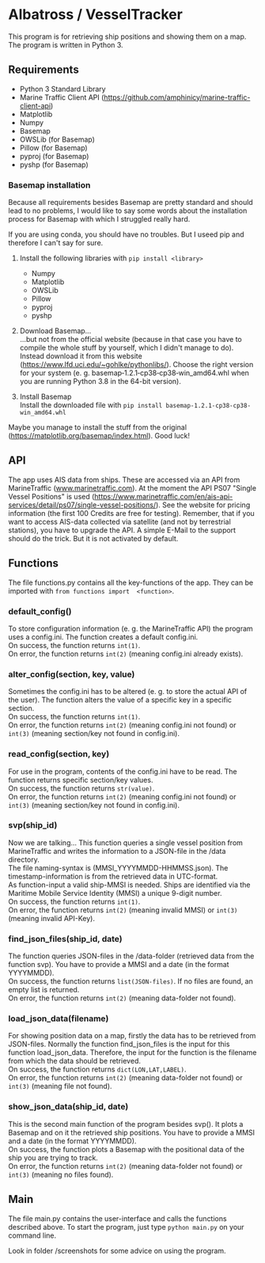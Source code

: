 # Albatross / VesselTracker
This program is for retrieving ship positions and showing them on a map. The program is written in Python 3.

## Requirements
- Python 3 Standard Library
- Marine Traffic Client API (https://github.com/amphinicy/marine-traffic-client-api)
- Matplotlib
- Numpy
- Basemap
- OWSLib (for Basemap)
- Pillow (for Basemap)
- pyproj (for Basemap)
- pyshp (for Basemap)

### Basemap installation
Because all requirements besides Basemap are pretty standard and should lead to no problems, I would like to say some
words about the installation process for Basemap with which I struggled really hard.

If you are using conda, you should have no troubles. But I useed pip and therefore I can't say for sure.

1. Install the following libraries with `pip install <library>`
    - Numpy
    - Matplotlib
    - OWSLib
    - Pillow
    - pyproj
    - pyshp
    
2. Download Basemap...  
...but not from the official website (because in that case you have to compile the whole stuff by yourself, which I 
didn't manage to do). Instead download it from this website
(https://www.lfd.uci.edu/~gohlke/pythonlibs/). Choose the right version for your system
(e. g. basemap‑1.2.1‑cp38‑cp38‑win_amd64.whl when you are running Python 3.8 in the 64-bit version).

3. Install Basemap  
Install the downloaded file with `pip install basemap-1.2.1-cp38-cp38-win_amd64.whl`

Maybe you manage to install the stuff from the original (https://matplotlib.org/basemap/index.html). Good luck!

## API
The app uses AIS data from ships. These are accessed via an API from MarineTraffic (www.marinetraffic.com). 
At the moment the API PS07 "Single Vessel Positions" is used
(https://www.marinetraffic.com/en/ais-api-services/detail/ps07/single-vessel-positions/).
See the website for pricing information (the first 100 Credits are free for testing). Remember, that if you want to
access AIS-data collected via satellite (and not by terrestrial stations), you have to upgrade the API. A simple E-Mail
to the support should do the trick. But it is not activated by default.

## Functions
The file functions.py contains all the key-functions of the app. They can be imported with `from functions import 
<function>`.

### default_config()
To store configuration information (e. g. the MarineTraffic API) the program uses a config.ini. The function creates a
default config.ini.  
On success, the function returns `int(1)`.  
On error, the function returns `int(2)` (meaning config.ini already exists).

### alter_config(section, key, value)
Sometimes the config.ini has to be altered (e. g. to store the actual API of the user). The function alters the value
of a specific key in a specific section.  
On success, the function returns `int(1)`.  
On error, the function returns `int(2)` (meaning config.ini not found) or `int(3)` (meaning section/key not 
found in config.ini).

### read_config(section, key)
For use in the program, contents of the config.ini have to be read. The function returns specific section/key values.  
On success, the function returns `str(value)`.  
On error, the function returns `int(2)` (meaning config.ini not found) or `int(3)` (meaning section/key not 
found in config.ini).

### svp(ship_id)
Now we are talking... This function queries a single vessel position from MarineTraffic and writes the information to a 
JSON-file in the /data directory.  
The file naming-syntax is (MMSI_YYYYMMDD-HHMMSS.json). The timestamp-information is from the retrieved data in
UTC-format.  
As function-input a valid ship-MMSI is needed. Ships are identified via the Maritime Mobile Service Identity (MMSI) a 
unique 9-digit number.  
On success, the function returns `int(1)`.  
On error, the function returns `int(2)` (meaning invalid MMSI) or `int(3)` (meaning invalid API-Key).

### find_json_files(ship_id, date)
The function queries JSON-files in the /data-folder (retrieved data from the function svp). You have to provide a MMSI
and a date (in the format YYYYMMDD).  
On success, the function returns `list(JSON-files)`. If no files are found, an empty list is returned.  
On error, the function returns `int(2)` (meaning data-folder not found).

### load_json_data(filename)
For showing position data on a map, firstly the data has to be retrieved from JSON-files. Normally the function
find_json_files is the input for this function load_json_data. Therefore, the input for the function is the filename
from which the data should be retrieved.  
On success, the function returns `dict(LON,LAT,LABEL)`.  
On error, the function returns `int(2)` (meaning data-folder not found) or `int(3)` (meaning file not found).

### show_json_data(ship_id, date)
This is the second main function of the program besides svp(). It plots a Basemap and on it the retrieved ship
positions. You have to provide a MMSI and a date (in the format YYYYMMDD).  
On success, the function plots a Basemap with the positional data of the ship you are trying to track.  
On error, the function returns `int(2)` (meaning data-folder not found) or `int(3)` (meaning no files found).

## Main
The file main.py contains the user-interface and calls the functions described above. To start the program, just type
`python main.py` on your command line.  

Look in folder /screenshots for some advice on using the program.

